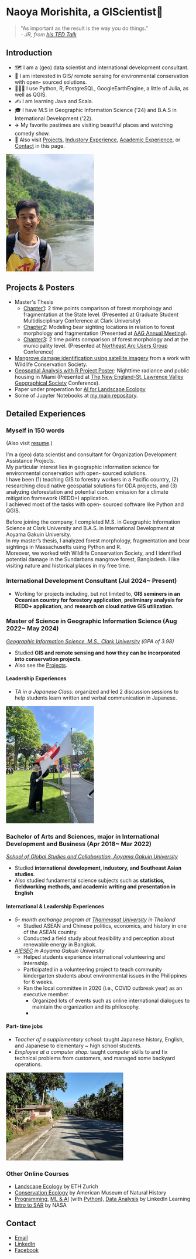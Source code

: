 # Naoya Morishita, a GIScientist🗾
> "As important as the result is the way you do things."<br>
> *-  JR, from [his TED Talk](https://www.ted.com/talks/jr_my_wish_use_art_to_turn_the_world_inside_out)*

## Introduction
- 🗺️ I am a (geo) data scientist and international development consultant.
- 🐍 I am interested in GIS/ remote sensing for environmental conservation with open- sourced solutions.
- 🧑🏻‍💻 I use Python, R, PostgreSQL, GoogleEarthEngine, a little of Julia, as well as QGIS.
- ✍️ I am learning Java and Scala.
- 🎓 I have M.S in Geographic Information Science ('24) and B.A.S in International Development ('22).
- ✈️ My favorite pastimes are visiting beautiful places and watching comedy show.
- 🔎 Also visit [Projects](#projects--posters),  [Industory Experience](#industory), [Academic Experience](#education), or [Contact](#contact) in this page.

![Myself](files/me.jpeg)

## Projects & Posters
- Master's Thesis
    - [Chapter1](https://drive.google.com/file/d/1v95dtnStOPnyLN8tAxUJsYyh5a1dnrAG/view?usp=sharing): 2 time points comparison of forest morphology and fragmentation at the State level. (Presented at Graduate Student Multidisciplinary Conference at Clark University)
    - [Chapter2](https://drive.google.com/file/d/1KTwdp9Vc1m3MdMPhjuuXkAoh-fcOZSoI/view?usp=sharing): Modeling bear sighting locations in relation to forest morphology and fragmentation (Presented at [AAG Annual Meeting](https://www.aag.org)).
    - [Chapter3](https://drive.google.com/file/d/1-XQnP7SMEBXeoL6QF7A_Z-PsrLKH_6yW/view?usp=sharing): 2 time points comparison of forest morphology and at the municipality level. (Presented at [Northeast Arc Users Group](https://www.northeastarc.org) Conference)
- [Mangrove damage identification using satellite imagery](https://code.earthengine.google.com/063ff9e04d1d0fde236d127a250fa4e2) from a work with Wildlife Conservation Society.
- [Geospatial Analysis with R Project Poster](https://drive.google.com/file/d/1przSzgX2w7Bu-Xe5GC-tGOCgut8wtvqH/view?usp=sharing): Nighttime radiance and public housing in Miami (Presented at [The New England-St. Lawrence Valley Geographical Society](https://nestval.aag.org) Conference).
- Paper under preperation for [AI for Landscape Ecology](https://link.springer.com/collections/aaidbjichg)
- Some of Jupyter Notebooks at [my main repository](https://github.com/naoyamorishita/main).

## Detailed Experiences
### Myself in 150 words
(Also visit [resume](https://docs.google.com/document/d/1ijZtEYsCy4wlroVGakiaZGIpIcOqZZFoT6h-3xpDmWk/edit?usp=sharing).)

I’m a (geo) data scientist and consultant for Organization Development Assistance Projects.<br>
My particular interest lies in geographic information science for environmental conservation with open- sourced solutions.<br>
I have been (1) teaching GIS to forestry workers in a Pacific country, (2) researching cloud native geospatial solutions for ODA projects, and (3) analyzing deforestation and potential carbon emission for a climate mitigation framework (REDD+) application.<br>
I achieved most of the tasks with open- sourced software like Python and QGIS.

Before joining the company, I completed M.S. in Geographic Information Science at Clark University and B.A.S. in International Development at Aoyama Gakuin University.<br>
In my master’s thesis, I analyzed forest morphology, fragmentation and bear sightings in Massachusetts using Python and R.<br>
Moreover, we worked with Wildlife Conservation Society, and I identified potential damage in the Sundarbans mangrove forest, Bangladesh.
I like visiting nature and historical places in my free time.


### International Development Consultant (Jul 2024~ Present)
- Working for projects including, but not limited to, **GIS seminers in an Oceanian country for forestory application**, **preliminary analysis for REDD+ application**, and **research on cloud native GIS utilization.**

### Master of Science in Geographic Information Science (Aug 2022~ May 2024)
*[Geographic Information Science, M.S., Clark University](https://www.clarku.edu/programs/masters/geographic-information-science-ms/) (GPA of 3.98)*
- Studied **GIS and remote sensing and how they can be incorporated into conservation projects**.
- Also see the [Projects](#projects--conference-posters).

#### Leadership Experiences
- *TA in a Japanese Class:* organized and led 2 discussion sessions to help students learn written and verbal communication in Japanese.

![Me at the graduation](files/clark_gradphoto.jpeg)

### Bachelor of Arts and Sciences, major in International Development and Business (Apr 2018~ Mar 2022)
*[School of Global Studies and Collaboration, Aoyama Gakuin University](https://www.aoyama.ac.jp/en/academic/undergraduate/gsc/)*
- Studied **international development, industory, and Southeast Asian studies**.
- Also studied fundamental science subjects such as **statistics, fieldworking methods, and academic writing and presentation in English**

#### International & Leadership Experiences
- *5- month exchange program at [Thammasat University](https://tu.ac.th/en) in Thailand*
    - Studied ASEAN and Chinese politics, economics, and history in one of the ASEAN country.
    - Conducted a field study about feasibility and perception about renewable energy in Bangkok.
- *[AIESEC](https://aiesec.org) in Aoyama Gakuin University*
    - Helped students experience international volunteering and internship.
    - Participated in a volunteering project to teach community kindergarten students about environmental issues in the Philippines for 6 weeks.
    - Ran the local committee in 2020 (i.e., COVID outbreak year) as an executive member.
        - Organized lots of events such as online international dialogues to maintain the organization and its philosophy.
        - 
#### Part- time jobs
- *Teacher of a supplementary school:* taught Japanese history, English, and Japanese to elementary ~ high school students.
- *Employee at a computer shop:* taught computer skills to and fix technical problems from customers, and managed some backyard operations.

![An image of village where I worked for the volunteer.](./files/ph_village.jpeg)


### Other Online Courses
- [Landscape Ecology](https://drive.google.com/file/d/1dHDsb4criQKbVJMupAKrU_rGuc3bFMUw/view?usp=sharing) by ETH Zurich
- [Conservation Ecology](https://drive.google.com/file/d/15k8ShLK5vE3C619Qdl-N4H_LAEAscX9a/view?usp=sharing) by American Museum of Natural History
- [Programming](https://drive.google.com/file/d/1YJccMzebTXIdLNOrHuIpP-dfA_wZ53_Y/view?usp=sharing), [ML & AI](https://drive.google.com/file/d/1K3BidFksVIzJzeyVH5FxiqKm6yLhshoD/view?usp=sharing) (with [Python](https://drive.google.com/file/d/1yDNTTXXLZ6nQ4tm0c2QF3lfiaxpHiCrO/view?usp=sharing)), [Data Analysis](https://drive.google.com/file/d/1LpEq5fhV-XX4A3liiJKM1x6qt8cb2jIf/view?usp=sharing) by LinkedIn Learning
- [Intro to SAR](https://drive.google.com/file/d/1ztXKeByR3P3V-6qKtt5EuXAtV_-W8ayz/view?usp=sharing) by NASA

## Contact
- [Email](mailto:0zh4772g325515u64@gmail.com)
- [LinkedIn](https://www.linkedin.com/in/naoya-morishita-705393254/)
- [Facebook](https://www.facebook.com/naoya.morishita.56/)

